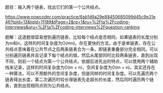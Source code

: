 题目：输入两个链表，找出它们的第一个公共结点。

https://www.nowcoder.com/practice/6ab1d9a29e88450685099d45c9e31e46?tpId=13&tqId=11189&tPage=2&rp=1&ru=%2Fta%2Fcoding-interviews&qru=%2Fta%2Fcoding-interviews%2Fquestion-ranking

题解：这道题很容易想到遍历链表，比较每个结点是否相同，如果链表的长度分别为m和n，这样的时间复杂度为O(mn)。存在更快的方法，由于是单链表，存在公共结点意味着在公共节点之后两条链表合为一条，即链表重叠部分完全相同。可以分别遍历链表并且记录下每个结点的值，然后从尾部同时比较两条链表，直到出现不同，则前一个结点为第一个公共结点。依据后进先出的特点，可以使用两个辅助栈来记录，这样的时间复杂度为O(m + n)，空间复杂度为O(m + n)。其实还存在一种算法，可以不用额外的空间复杂度，但是同样的时间复杂度。可以先遍历两个链表得出长度，第二次遍历时较长得链表先走超长的长度，然后同时遍历两个链表，直到出现相同点则为公共结点。
